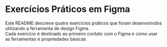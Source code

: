 # Exercícios Práticos em Figma

Este README descreve quatro exercícios práticos que foram desenvolvidos utilizando a ferramenta de design Figma. <br>
Cada exercício é destinado ao primeiro contato com o Figma e como usar as ferramentas e propriedades básicas
